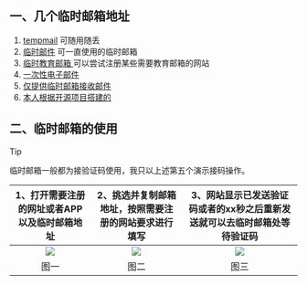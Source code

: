 ## 一、几个临时邮箱地址

1. [tempmail](https://tempmail.plus/zh) 可随用随丢
2. [临时邮件](https://mail.tm/zh) 可一直使用的临时邮箱
3. [临时教育邮箱 ](https://mail.sunls.de/) 可以尝试注册某些需要教育邮箱的网站
4. [一次性电子邮件](https://mail.td/zh)
5. [仅提供临时邮箱接收邮件](https://mail.loli.vet/)
6. [本人根据开源项目搭建的](https://mail.hanli.qzz.io/)

## 二、临时邮箱的使用

> [!TIP]
> 临时邮箱一般都为接验证码使用，我只以上述第五个演示接码操作。

| 1、打开需要注册的网址或者APP以及临时邮箱地址 | 2、挑选并复制邮箱地址，按照需要注册的网站要求进行填写 | 3、网站显示已发送验证码或者的xx秒之后重新发送就可以去临时邮箱处等待验证码 |
| :------------------------------------------: | :---------------------------------------------------: | :----------------------------------------------------------: |
| ![](https://hantianzhun.github.io/blog/issues6.1.png) | ![](https://hantianzhun.github.io/blog/issues6.2.png) | ![](https://hantianzhun.github.io/blog/issues6.3.png) |
|                     图一                     |                         图二                          |                             图三                             |
